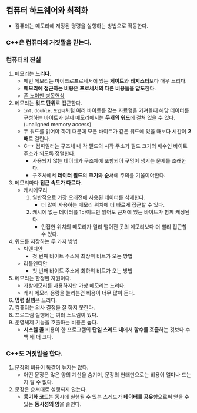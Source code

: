 ## 컴퓨터 하드웨어와 최적화
- 컴퓨터는 메모리에 저장된 명령을 실행하는 방법으로 작동한다.

### C++은 컴퓨터의 거짓말을 믿는다.

### 컴퓨터의 진실
1. 메모리는 **느리다**.
    - 메인 메모리는 마이크로프로세서에 있는 **게이트**와 **레지스터**보다 매우 느리다.
    - **메모리에 접근하는 비용**은 **프로세서의 다른 비용들을 압도**한다.
    - [폰 노이만 병목현상](https://ko.wikipedia.org/wiki/%ED%8F%B0_%EB%85%B8%EC%9D%B4%EB%A7%8C_%EA%B5%AC%EC%A1%B0)
2. 메모리는 **워드 단위**로 접근한다.
    - `int`, `double`, `포인터`처럼 여러 바이트를 갖는 자료형을 가져올때 해당 데이터를 구성하는 바이트가 실제 메모리에서는 **두개의 워드**에 걸쳐 있을 수 있다. (unaligned memory access)
    - 두 워드를 읽어야 하기 때문에 모든 바이트가 같은 워드에 있을 때보다 시간이 **2배**로 걸린다.
    - C++ 컴파일러는 구조체 내 각 필드의 시작 주소가 필드 크기의 배수인 바이트 주소가 되도록 정렬한다.
        - 사용되지 않는 데이터가 구조체에 포함되어 구멍이 생기는 문제를 초래한다.
        - 구조체에서 **데이터 필드**의 **크기**와 **순서**에 주의를 기울여야한다.
3. 메모리마다 **접근 속도가 다르다**.
    - 캐시메모리
        1. 일반적으로 가장 오래전에 사용된 데이터를 삭제한다.
            - 더 많이 사용하는 메모리 위치에 더 빠르게 접근할 수 있다.
        2. 캐시에 없는 데이터를 1바이트만 읽어도 근처에 있는 바이트가 함께 캐싱된다.
            - 인접한 위치의 메모리가 멀리 떨어진 곳의 메모리보다 더 빨리 접근할 수 있다.
4. 워드를 저장하는 두 가지 방법
    - 빅엔디안
        - 첫 번째 바이트 주소에 최상위 비트가 오는 방법
    - 리틀엔디안
        - 첫 번째 바이트 주소에 최하위 비트가 오는 방법
5. 메모리는 한정된 자원이다.
    - 가상메모리를 사용하지만 가상 메모리는 느리다.
    - 캐시 메모리 용량을 늘리는건 비용이 너무 많이 든다.
6. **명령 실행**은 느리다.
7. 컴퓨터는 의사 결정을 잘 하지 못한다.
8. 프로그램 실행에는 여러 스트림이 있다.
9. 운영체제 기능을 호출하는 비용은 높다.
    - **시스템 콜** 비용이 한 프로그램의 **단일 스레드 내**에서 **함수를 호출**하는 것보다 수백 배 더 크다.

### C++도 거짓말을 한다.
1. 문장의 비용이 똑같이 높지는 않다.
    - 어떤 문장은 많은 양의 계산을 숨기며, 문장의 현태만으로는 비용이 얼마나 드는지 알 수 없다.
2. 문장은 순서대로 실행되지 않는다.
    - **동기화 코드**는 동시에 실행될 수 있는 스레드가 **데이터를 공유**함으로써 얻을 수 있는 **동시성의 양**을 줄인다.